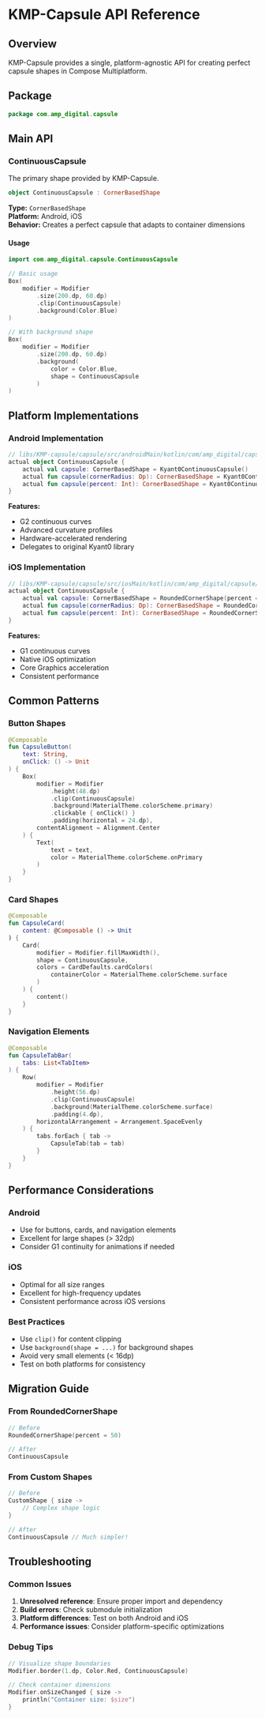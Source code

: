 # KMP-Capsule API Reference

## Overview

KMP-Capsule provides a single, platform-agnostic API for creating perfect capsule shapes in Compose Multiplatform.

## Package

```kotlin
package com.amp_digital.capsule
```

## Main API

### ContinuousCapsule

The primary shape provided by KMP-Capsule.

```kotlin
object ContinuousCapsule : CornerBasedShape
```

**Type:** `CornerBasedShape`  
**Platform:** Android, iOS  
**Behavior:** Creates a perfect capsule that adapts to container dimensions

#### Usage

```kotlin
import com.amp_digital.capsule.ContinuousCapsule

// Basic usage
Box(
    modifier = Modifier
        .size(200.dp, 60.dp)
        .clip(ContinuousCapsule)
        .background(Color.Blue)
)

// With background shape
Box(
    modifier = Modifier
        .size(200.dp, 60.dp)
        .background(
            color = Color.Blue,
            shape = ContinuousCapsule
        )
)
```

## Platform Implementations

### Android Implementation

```kotlin
// libs/KMP-capsule/capsule/src/androidMain/kotlin/com/amp_digital/capsule/ContinuousCapsule.android.kt
actual object ContinuousCapsule {
    actual val capsule: CornerBasedShape = Kyant0ContinuousCapsule()
    actual fun capsule(cornerRadius: Dp): CornerBasedShape = Kyant0ContinuousCapsule(cornerRadius)
    actual fun capsule(percent: Int): CornerBasedShape = Kyant0ContinuousCapsule(percent)
}
```

**Features:**
- G2 continuous curves
- Advanced curvature profiles
- Hardware-accelerated rendering
- Delegates to original Kyant0 library

### iOS Implementation

```kotlin
// libs/KMP-capsule/capsule/src/iosMain/kotlin/com/amp_digital/capsule/ContinuousCapsule.ios.kt
actual object ContinuousCapsule {
    actual val capsule: CornerBasedShape = RoundedCornerShape(percent = 50)
    actual fun capsule(cornerRadius: Dp): CornerBasedShape = RoundedCornerShape(cornerRadius)
    actual fun capsule(percent: Int): CornerBasedShape = RoundedCornerShape(percent = percent)
}
```

**Features:**
- G1 continuous curves
- Native iOS optimization
- Core Graphics acceleration
- Consistent performance

## Common Patterns

### Button Shapes

```kotlin
@Composable
fun CapsuleButton(
    text: String,
    onClick: () -> Unit
) {
    Box(
        modifier = Modifier
            .height(48.dp)
            .clip(ContinuousCapsule)
            .background(MaterialTheme.colorScheme.primary)
            .clickable { onClick() }
            .padding(horizontal = 24.dp),
        contentAlignment = Alignment.Center
    ) {
        Text(
            text = text,
            color = MaterialTheme.colorScheme.onPrimary
        )
    }
}
```

### Card Shapes

```kotlin
@Composable
fun CapsuleCard(
    content: @Composable () -> Unit
) {
    Card(
        modifier = Modifier.fillMaxWidth(),
        shape = ContinuousCapsule,
        colors = CardDefaults.cardColors(
            containerColor = MaterialTheme.colorScheme.surface
        )
    ) {
        content()
    }
}
```

### Navigation Elements

```kotlin
@Composable
fun CapsuleTabBar(
    tabs: List<TabItem>
) {
    Row(
        modifier = Modifier
            .height(56.dp)
            .clip(ContinuousCapsule)
            .background(MaterialTheme.colorScheme.surface)
            .padding(4.dp),
        horizontalArrangement = Arrangement.SpaceEvenly
    ) {
        tabs.forEach { tab ->
            CapsuleTab(tab = tab)
        }
    }
}
```

## Performance Considerations

### Android
- Use for buttons, cards, and navigation elements
- Excellent for large shapes (> 32dp)
- Consider G1 continuity for animations if needed

### iOS
- Optimal for all size ranges
- Excellent for high-frequency updates
- Consistent performance across iOS versions

### Best Practices
- Use `clip()` for content clipping
- Use `background(shape = ...)` for background shapes
- Avoid very small elements (< 16dp)
- Test on both platforms for consistency

## Migration Guide

### From RoundedCornerShape

```kotlin
// Before
RoundedCornerShape(percent = 50)

// After
ContinuousCapsule
```

### From Custom Shapes

```kotlin
// Before
CustomShape { size ->
    // Complex shape logic
}

// After
ContinuousCapsule // Much simpler!
```

## Troubleshooting

### Common Issues

1. **Unresolved reference**: Ensure proper import and dependency
2. **Build errors**: Check submodule initialization
3. **Platform differences**: Test on both Android and iOS
4. **Performance issues**: Consider platform-specific optimizations

### Debug Tips

```kotlin
// Visualize shape boundaries
Modifier.border(1.dp, Color.Red, ContinuousCapsule)

// Check container dimensions
Modifier.onSizeChanged { size ->
    println("Container size: $size")
}
```

